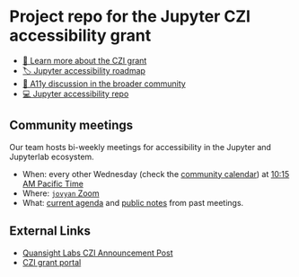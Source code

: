 # Project repo for the Jupyter CZI accessibility grant

* [🚀 Learn more about the CZI grant][proposal]
* [🏷  Jupyter accessibility roadmap][roadmap]
* [💬 A11y discussion in the broader community][discourse]
* [💻  Jupyter accessibility repo][ja11y]

## Community meetings

Our team hosts bi-weekly meetings for accessibility in the Jupyter and Jupyterlab ecosystem.

- When: every other Wednesday (check the [community calendar](https://jupyter.readthedocs.io/en/latest/community/content-community.html#jupyter-community-meetings)) at [10:15 AM Pacific Time](https://dateful.com/convert/san-francisco-california?t=1015am)
- Where: [`jovyan` Zoom](https://zoom.us/my/jovyan?pwd=c0JZTHlNdS9Sek9vdzR3aTJ4SzFTQT09)
- What: [current agenda](https://hackmd.io/WnaWXboXSiGoqWvev_fAvA) and [public notes](https://github.com/jupyterlab/team-compass/issues/98) from past meetings.




## External Links

* [Quansight Labs CZI Announcement Post][labs-blog-ann]
* [CZI grant portal][czi]


[czi]: https://chanzuckerberg.com/eoss/proposals/inclusive-and-accessible-scientific-computing-in-the-jupyter-ecosystem/ "CZI proposal portal"

[labs-blog-ann]: https://labs.quansight.org/blog/2021/08/czi-eoss4-grants-at-quansight-labs/ "Quansight Labs announcement about recieving funding for multiple projects"

[proposal]: https://github.com/jupyter/accessibility/blob/master/grant-applications/Inclusive_and_Accessible_Scientific_Computing_in_Jupyter_Ecosystem_SUBMITTED_PROPOSAL.pdf "Read the full CZI grant psoposal with personal information redacted"

[discourse]: https://discourse.jupyter.org/c/special-topics/accessibility/29 "Check out the accessibility section of the community forum for ongoing conversations and brainstorms around accessibility in the Jupyter ecosystem"

[roadmap]: https://github.com/orgs/jupyterlab/projects/1 "Keep up to date with the accessibility work within the Jupyter ecosystem"

[ja11y]: https://github.com/jupyter/accessibility "Find more about a11y efforts in tyhe ecosystem and also when the next a11y community call will take place"